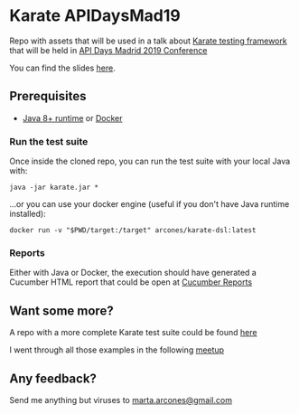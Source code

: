 # Karate APIDaysMad19

Repo with assets that will be used in a talk about [Karate testing framework](https://github.com/intuit/karate) that will be held in [API Days Madrid 2019 Conference](http://apidaysmad.apiaddicts.org/)

You can find the slides [here](https://bit.ly/apidays-karate-slides).

## Prerequisites
 - [Java 8+ runtime](https://java.com/en/download/manual.jsp) or [Docker](https://docs.docker.com/install/)

### Run the test suite
Once inside the cloned repo, you can run the test suite with your local Java with:
```
java -jar karate.jar *
```
...or you can use your docker engine (useful if you don't have Java runtime installed):
```
docker run -v "$PWD/target:/target" arcones/karate-dsl:latest
```

### Reports
Either with Java or Docker, the execution should have generated a Cucumber HTML report that could be open at [Cucumber Reports](./target/cucumber-html-reports)

## Want some more? 
A repo with a more complete Karate test suite could be found [here](https://github.com/arcones/karate-meetup)

I went through all those examples in the following [meetup](http://bit.ly/karate-meetup)

## Any feedback?
Send me anything but viruses to marta.arcones@gmail.com
